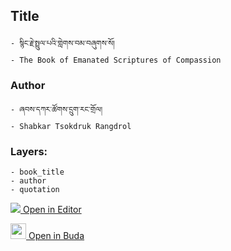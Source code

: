 ## Title
	- སྙིང་རྗེ་སྤྲུལ་པའི་གླེགས་བམ་བཞུགས་སོ།
	- The Book of Emanated Scriptures of Compassion

### Author
	- ཞབས་དཀར་ཚོགས་དྲུག་རང་གྲོལ།
	- Shabkar Tsokdruk Rangdrol

### Layers:
	- book_title
	- author
	- quotation


[<img src="https://img.icons8.com/color/25/000000/edit-property.png"> Open in Editor](http://editor.openpecha.org/P000058)

[<img width="25" src="https://library.bdrc.io/icons/BUDA-small.svg"> Open in Buda](https://library.bdrc.io/show/bdr:IE0OPP000058)
